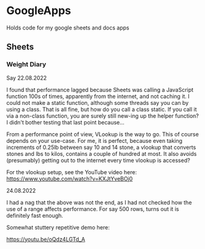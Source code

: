 # GoogleApps
Holds code for my google sheets and docs apps

## Sheets

### Weight Diary

Say 22.08.2022

I found that performance lagged because Sheets was calling a JavaScript function 100s of times, apparently from the internet, and not caching it. I could not make a static function, although some threads say you can by using a class. That is all fine, but how do you call a class static. If you call it via a non-class function, you are surely still new-ing up the helper function? I didn't bother testing that last point because...

From a performance point of view, VLookup is the way to go. This of course depends on your use-case. For me, it is perfect, because even taking increments of 0.25lb between say 10 and 14 stone, a vlookup that converts stones and lbs to kilos, contains a couple of hundred at most. It also avoids (presumably) getting out to the internet every time vlookup is accessed?

For the vlookup setup, see the YouTube video here: https://www.youtube.com/watch?v=KXJtYveBOj0

24.08.2022

I had a nag that the above was not the end, as I had not checked how the use of a range affects performance.
For say 500 rows, turns out it is definitely fast enough.

Somewhat stuttery repetitive demo here:

https://youtu.be/oQdz4LGTd_A




